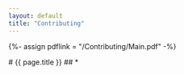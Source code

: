 ```yaml
---
layout: default
title: "Contributing"
---
```


{%- assign pdflink = "/Contributing/Main.pdf" -%}

<div markdown="1">
# {{ page.title }}
## 
 * 
</div>